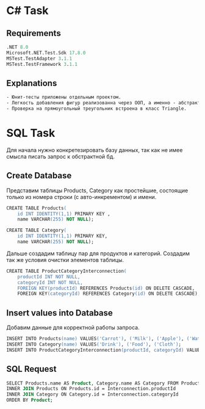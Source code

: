 # C# Task

## Requirements

```ps
.NET 8.0
Microsoft.NET.Test.Sdk 17.8.0
MSTest.TestAdapter 3.1.1
MSTest.TestFramework 3.1.1
```

## Explanations

```ps
- Юнит-тесты приложены отдельным проектом.
- Легкость добавления фигур реализованна через ООП, а именно - абстрактный класс.
- Проверка на прямоугольный треугольник встроена в класс Triangle.
```

# SQL Task

Для начала нужно конкретезировать базу данных, так как не имее смысла писать запрос к обстрактной бд.
 
## Create Database 

Представим таблицы Products, Category как простейшие, состоящие только из номера строки (с авто-инкрементом) и имени.

```ps
CREATE TABLE Products(
    id INT IDENTITY(1,1) PRIMARY KEY ,
    name VARCHAR(255) NOT NULL);

CREATE TABLE Category(
    id INT IDENTITY(1,1) PRIMARY KEY,
    name VARCHAR(255) NOT NULL);
```

Дальше создадим таблицу пар для продуктов и категорий.
Создадим так же условия очистки элементов таблицы.

```ps
CREATE TABLE ProductСategoryInterconnection(
    productId INT NOT NULL,
    categoryId INT NOT NULL,
    FOREIGN KEY(productId) REFERENCES Products(id) ON DELETE CASCADE,
    FOREIGN KEY(categoryId) REFERENCES Category(id) ON DELETE CASCADE);	
```

## Insert values into Database

Добавим данные для корректной работы запроса.

```ps
INSERT INTO Products(name) VALUES('Carrot'), ('Milk'), ('Apple'), ('Water'), ('Bread'), ('Sugar');
INSERT INTO Category(name) VALUES('Drink'), ('Food'), ('Cloth');
INSERT INTO ProductСategoryInterconnection(productId, categoryId) VALUES(1, 1), (1, 2), (2, 1), (3, 2), (3, 1), (4, 1), (5, 2);
```

## SQL Request

```ps
SELECT Products.name AS Product, Category.name AS Category FROM ProductСategoryInterconnection AS Interconnection
INNER JOIN Products ON Products.id = Interconnection.productId
INNER JOIN Category ON Category.id = Interconnection.categoryId
ORDER BY Product;
```

